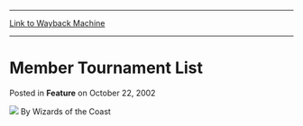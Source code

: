 
---
[Link to Wayback Machine](https://web.archive.org/web/20220812094901/https://magic.wizards.com/en/articles/archive/feature/member-tournament-list-2002-10-22)

[_metadata_:wayback_url]:- "https://magic.wizards.com/en/articles/archive/feature/member-tournament-list-2002-10-22"
[_metadata_:wayback_raw_url]:- "https://web.archive.org/web/20220812094901id_/https://magic.wizards.com/en/articles/archive/feature/member-tournament-list-2002-10-22"
[_metadata_:wayback_capture_timestamp]:- "2022-08-12 09:49:01+00:00"
[_metadata_:publish_date]:- "2002-10-22"
[_metadata_:generator]:- "Drupal 7 (http://drupal.org)"
---


Member Tournament List
======================



 Posted in **Feature**
 on October 22, 2002 






![](https://media.magic.wizards.com/styles/auth_small/public/images/person/wizards_author.jpg)
By Wizards of the Coast

















